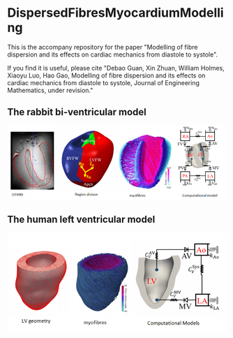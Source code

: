 # DispersedFibresMyocardiumModelling
This is the accompany repository for the paper "Modelling of fibre dispersion and its effects on cardiac mechanics from diastole to systole". 

If you find it is useful, please cite 
"Debao Guan, Xin Zhuan, William Holmes, Xiaoyu Luo, Hao Gao, Modelling of fibre dispersion and its effects on cardiac mechanics from diastole to systole, Journal of Engineering Mathematics, under revision."

## The rabbit bi-ventricular model
<!--- ![The rabbit heart model](./figures/Rabbit.png) )
-->
<img src="./figures/Rabbit.png" width="600">

## The human left ventricular model
<img src="./figures/human.png" width="600">
